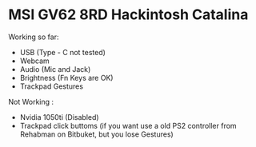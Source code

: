 # MSI GV62 8RD Hackintosh Catalina
 
Working so far:

 - USB (Type - C not tested)
 - Webcam
 - Audio (Mic and Jack)
 - Brightness (Fn Keys are OK)
 - Trackpad Gestures
 
 Not Working :
  - Nvidia 1050ti (Disabled)
  - Trackpad click buttoms (if you want use a old PS2 controller from Rehabman on Bitbuket, but you lose Gestures)
  
  
